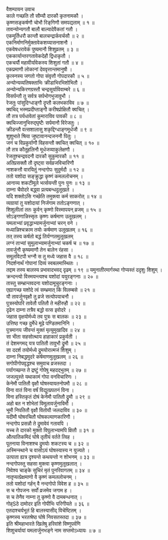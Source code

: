 वैशम्पायन उवाच  
काले गच्छति तौ सौम्यौ दारकौ कृतनामकौ ।  
कृष्णसङ्‌‌कर्षणौ चोभौ रिङ्‌‌गिणौ समपद्यताम् ॥ १ ॥  
तावन्योन्यगतौ बालौ बाल्यादेवैकतां गतौ ।  
एकमूर्तिधरौ कान्तौ बालचन्द्रार्कवर्चसौ ॥ २ ॥  
एकनिर्माणनिर्मुक्तावेकशय्यासनाशनौ ।  
एकवेषधरावेकं पुष्यमानौ शिशुव्रतम् ॥ ३ ॥  
एककार्यान्तरगतावेकदेहौ द्विधाकृतौ ।  
एकचर्यौ महावीर्यावेकस्य शिशुतां गतौ ॥ ४ ॥  
एकप्रमाणौ लोकानां देववृत्तान्तमानुषौ ।  
कृत्स्नस्य जगतो गोपा संवृत्तौ गोपदारकौ ॥ ५ ॥  
अन्योन्यव्यतिषक्ताभिः क्रीडाभिरभिशोभितौ ।  
अन्योन्यकिरणग्रस्तौ चन्द्रसूर्याविवाम्बरे ॥ ६ ॥  
विसर्पन्तौ तु सर्वत्र सर्पभोगभुजावुभौ ।  
रेजतुः पांसुदिग्धाङ्‌‌गौ दॄप्तौ कलभकाविव ॥ ७ ॥  
क्वचिद् भस्मप्रदीप्ताङ्‌‌गौ करीषप्रोक्षितौ क्वचित् ।  
तौ तत्र पर्यधावेतां कुमाराविव पावकी ॥ ८ ॥  
क्वचिज्जानुभिरुद्घृष्टैः सर्पमानौ विरेजतुः ।  
क्रीडन्तौ वत्सशालासु शकृद्दिग्धाङ्‌‌गमूर्धजौ ॥ ९ ॥  
शुशुभाते श्रिया जुष्टावानन्दजननौ पितुः ।  
जनं च विप्रकुर्वाणौ विहसन्तौ क्वचित् क्वचित् ॥ १० ॥  
तौ तत्र कौतूहलिनौ मूर्धजव्याकुलेक्षणौ ।  
रेजतुश्चन्द्रवदनौ दारकौ सुकुमारकौ ॥ ११ ॥  
अतिप्रसक्तौ तौ दृष्ट्वा सर्वव्रजविचारिणौ  
नाशकत्तौ वारयितुं नन्दगोपः सुदुर्मदौ ॥ १२ ॥  
ततो यशोदा सङ्‌‌क्रुद्धा कृष्णं कमललोचनम् ।  
आनाय्य शकटीमूले भर्त्सयन्ती पुनः पुनः ॥ १३ ॥  
दाम्ना चैवोदरे बद्ध्वा प्रत्यबन्धदुलूखले ।  
यदि शक्तोऽसि गच्छेति तमुक्त्वा कर्म साकरोत् ॥ १४ ॥  
व्यग्रायां तु यशोदायां निर्जगाम ततोऽङ्‌‌गणात् ।  
शिशुलीलां ततः कुर्वन् कृष्णो विस्मापयन् व्रजम् ॥ १५ ॥  
सोऽङ्‌‌गणान्निस्सृतः कृष्णः कर्षमाण उलूखलम् ।  
यमलाभ्यां प्रवृद्धाभ्यामर्जुनाभ्यां चरन् वने ।  
मध्यान्निश्चक्राम तयोः कर्षमाण उलूखलम् ॥ १६ ॥  
तत् तस्य कर्षतो बद्धं तिर्यग्गतमुलूखलम्  
लग्नं ताभ्यां सुमूलाभ्यामर्जुनाभ्यां चकर्ष च ॥ १७ ॥  
तावर्जुनौ कृष्यमाणौ तेन बालेन रंहसा ।  
समूलविटपौ भग्नौ स तु मध्ये जहास वै ॥ १८ ॥  
निदर्शनार्थं गोपानां दिव्यं स्वबलमास्थितः ।  
तद्दाम तस्य बालस्य प्रभावादभवद् दृढम् ॥ १९ ॥
यमुनातीरमार्गस्था गोप्यस्तं ददृशुः शिशुम् ।  
क्रन्दन्त्यो विस्मयन्त्यश्च यशोदां ययुरङ्‌‌गनाः ॥ २० ॥  
तास्तु सम्भ्रान्तवदना यशोदामूचुरङ्‌‌गनाः ।  
एह्यागच्छ यशोदे त्वं सम्भ्रमात् किं विलम्बसे ॥ २१ ॥  
यौ तावर्जुनवृक्षौ तु व्रजे सत्योपयाचनौ ।  
पुत्रस्योपरि तावेतौ पतितौ ते महीरुहौ ॥ २२ ॥  
दृढेन दाम्ना तत्रैव बद्धो वत्स इवोदरे ।  
जहास वृक्षयोर्मध्ये तव पुत्रः स बालकः ॥ २३ ॥  
उत्तिष्ठ गच्छ दुर्मेधे मूढे पण्डितमानिनि ।  
पुत्रमानय जीवन्तं मुक्तं मृत्युमुखादिव ॥ २४ ॥  
सा भीता सहसोत्थाय हाहाकारं प्रकुर्वती ।  
तं देशमगमद् यत्र पातितौ तावुभौ द्रुमौ ॥ २५ ॥  
सा ददर्श तयोर्मध्ये द्रुमयोरात्मजं शिशुम् ।  
दाम्ना निबद्धमुदरे कर्षमाणमुलूखलम् ॥ २६ ॥  
सगोपीगोपवृद्धश्च समुवाच व्रजस्तदा ।  
पर्यागच्छन्त ते द्रष्टुं गोपेषु महदद्भुतम् ॥ २७ ॥  
जजल्पुस्ते यथाकामं गोपा वनविचारिणः ।  
केनेमौ पातितौ वृक्षौ घोषस्यायतनोपमौ ॥ २८ ॥  
विना वातं विना वर्षं विद्युत्प्रपतनं विना ।  
विना हस्तिकृतं दोषं केनेमौ पातितौ द्रुमौ ॥ २९ ॥  
अहो बत न शोभेतां विमूलावर्जुनाविमौ ।  
भूमौ निपतितौ वृक्षौ वितोयौ जलदाविव ॥ ३० ॥  
यदीमौ घोषरचितौ घोषकल्याणकारिणौ ।  
नन्दगोप प्रसन्नौ ते द्रुमावेवं गतावपि ।  
यच्च ते दारको मुक्तो विपुलाभ्यामपि क्षितौ ॥ ३१ ॥  
औत्पातिकमिदं घोषे तृतीयं वर्तते त्विह ।  
पूतनाया विनाशश्च द्रुमयोः शकटस्य च ॥ ३२ ॥  
अस्मिन्स्थाने च वासोऽयं घोषस्यास्य न युज्यते ।  
उत्पाता ह्यत्र दृश्यन्ते कथयन्तो न शोभनम् ॥ ३३ ॥  
नन्दगोपस्तु सहसा मुक्त्वा कृष्णमुलूखलात् ।  
निवेश्य चाङ्के सुचिरं मृतं पुनरिवागतम् ॥ ३४ ॥  
नातृप्यत्प्रेक्षमाणो वै कृष्णं कमललोचनम् ।  
ततो यशोदां गर्हन् वै नन्दगोपो विवेश ह ॥ ३५ ॥  
स च गोपजनः सर्वो व्रजमेव जगाम ह ।  
स च तेनैव नाम्ना तु कृष्णो वै दामबन्धनात् ।  
गोह्Sठे दामोदर इति गोपीभिः परिगीयते ॥ ३६ ॥  
एतदाश्चर्यभूतं हि बालस्यासीद् विचेष्टितम् ।  
कृष्णस्य भरतश्रेष्ठ घोषे निवसतस्तदा ॥ ३७ ॥  
इति श्रीमहाभारते खिलेषु हरिवांशे विष्णुपर्वणि  
शिशुचर्यायां यमलार्जुनभङ्‌‌गे नाम सप्तमोऽध्यायः ॥ ७ ॥
